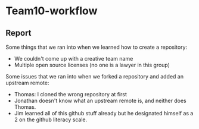 # Team10-workflow

## Report
Some things that we ran into when we learned how to create a repository:
- We couldn't come up with a creative team name
- Multiple open source licenses (no one is a lawyer in this group)

Some issues that we ran into when we forked a repository and added an upstream remote:
- Thomas: I cloned the wrong repository at first
- Jonathan doesn't know what an upstream remote is, and neither does Thomas.
- Jim learned all of this github stuff already but he designated himself as a 2 on the github literacy scale.

